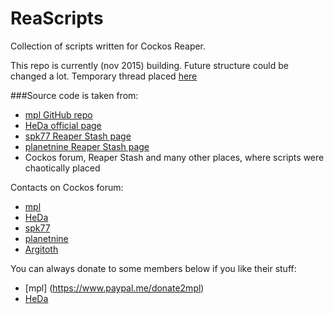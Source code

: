 # ReaScripts
Collection of scripts written for Cockos Reaper.

This repo is currently (nov 2015) building. Future structure could be changed a lot. 
Temporary thread placed [here](http://forum.cockos.com/showthread.php?t=169127)

###Source code is taken from:
- [mpl GitHub repo](https://github.com/MichaelPilyavskiy/ReaScripts)
- [HeDa official page](http://reaper.hector-corcin.com/)
- [spk77 Reaper Stash page](http://stash.reaper.fm/u/spk77)
- [planetnine Reaper Stash page](http://stash.reaper.fm/u/planetnine)
- Cockos forum, Reaper Stash and many other places, where scripts were chaotically placed

Contacts on Cockos forum:
- [mpl](http://forum.cockos.com/member.php?u=70694)
- [HeDa](http://forum.cockos.com/member.php?u=47822)
- [spk77](http://forum.cockos.com/member.php?u=49553)
- [planetnine](http://forum.cockos.com/member.php?u=6549)
- [Argitoth](http://forum.cockos.com/member.php?u=7973)

You can always donate to some members below if you like their stuff:
- [mpl] (https://www.paypal.me/donate2mpl)
- [HeDa](https://www.patreon.com/heda?ty=h)
